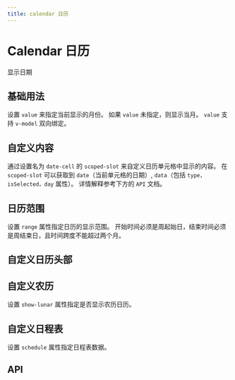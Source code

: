 ```yaml
---
title: calendar 日历
---
```


# Calendar 日历

显示日期

## 基础用法

设置 `value` 来指定当前显示的月份。 如果 `value` 未指定，则显示当月。 `value` 支持 `v-model` 双向绑定。

<demo path="./def.vue" />

## 自定义内容

通过设置名为 `date-cell` 的 `scoped-slot` 来自定义日历单元格中显示的内容。 在 `scoped-slot` 可以获取到 `date`（当前单元格的日期）, `data`（包括 `type，isSelected，day` 属性）。 详情解释参考下方的 `API` 文档。

<demo path="./customizeCalendar.vue" />

## 日历范围

设置 `range` 属性指定日历的显示范围。 开始时间必须是周起始日，结束时间必须是周结束日，且时间跨度不能超过两个月。

<demo path="./rangeCalendar.vue" />

## 自定义日历头部

<demo path="./CustomizeTheCalendarHeader.vue" />

## 自定义农历

设置 `show-lunar` 属性指定是否显示农历日历。

<demo path="./lunarCalendar.vue" />

## 自定义日程表

设置 `schedule` 属性指定日程表数据。

<demo path="./scheduleCalendar.vue" />

## API

<API src="./calendar.json" lang="zh"></API>
